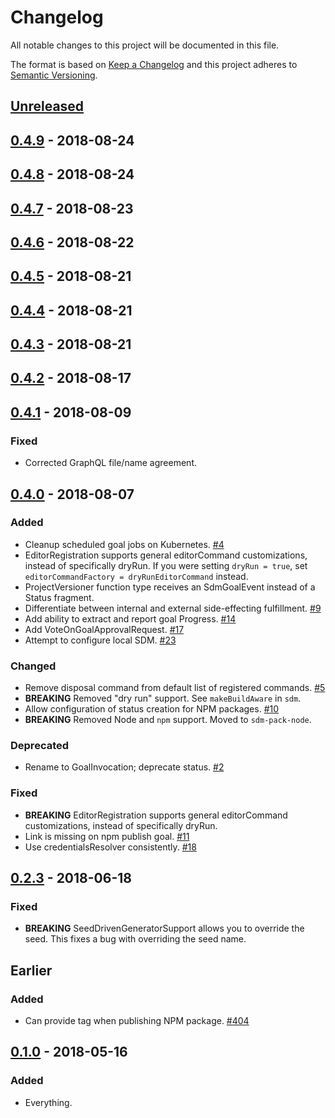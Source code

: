 # Changelog

All notable changes to this project will be documented in this file.

The format is based on [Keep a Changelog](http://keepachangelog.com/)
and this project adheres to [Semantic Versioning](http://semver.org/).

## [Unreleased](https://github.com/atomist/sdm/compare/0.4.9...HEAD)

## [0.4.9](https://github.com/atomist/sdm/compare/0.4.8...0.4.9) - 2018-08-24

## [0.4.8](https://github.com/atomist/sdm/compare/0.4.7...0.4.8) - 2018-08-24

## [0.4.7](https://github.com/atomist/sdm/compare/0.4.6...0.4.7) - 2018-08-23

## [0.4.6](https://github.com/atomist/sdm/compare/0.4.5...0.4.6) - 2018-08-22

## [0.4.5](https://github.com/atomist/sdm/compare/0.4.4...0.4.5) - 2018-08-21

## [0.4.4](https://github.com/atomist/sdm/compare/0.4.3...0.4.4) - 2018-08-21

## [0.4.3](https://github.com/atomist/sdm/compare/0.4.2...0.4.3) - 2018-08-21

## [0.4.2](https://github.com/atomist/sdm/compare/0.4.1...0.4.2) - 2018-08-17

## [0.4.1](https://github.com/atomist/sdm/compare/0.4.0...0.4.1) - 2018-08-09

### Fixed

-   Corrected GraphQL file/name agreement.

## [0.4.0](https://github.com/atomist/sdm/compare/0.2.4...0.4.0) - 2018-08-07

### Added

-   Cleanup scheduled goal jobs on Kubernetes. [#4](https://github.com/atomist/sdm-core/issues/4)
-   EditorRegistration supports general editorCommand customizations, instead of specifically dryRun. If you were setting `dryRun = true`, set `editorCommandFactory = dryRunEditorCommand` instead.
-   ProjectVersioner function type receives an SdmGoalEvent instead of a Status fragment.
-   Differentiate between internal and external side-effecting fulfillment. [#9](https://github.com/atomist/sdm-core/issues/9)
-   Add ability to extract and report goal Progress. [#14](https://github.com/atomist/sdm-core/issues/14)
-   Add VoteOnGoalApprovalRequest. [#17](https://github.com/atomist/sdm-core/issues/17)
-   Attempt to configure local SDM. [#23](https://github.com/atomist/sdm-core/issues/23)

### Changed

-   Remove disposal command from default list of registered commands. [#5](https://github.com/atomist/sdm-core/issues/5)
-   **BREAKING** Removed "dry run" support. See `makeBuildAware` in `sdm`.
-   Allow configuration of status creation for NPM packages. [#10](https://github.com/atomist/sdm-core/issues/10)
-   **BREAKING** Removed Node and `npm` support. Moved to `sdm-pack-node`.

### Deprecated

-   Rename to GoalInvocation; deprecate status. [#2](https://github.com/atomist/sdm-core/issues/2)

### Fixed

-   **BREAKING** EditorRegistration supports general editorCommand customizations, instead of specifically dryRun.
-   Link is missing on npm publish goal. [#11](https://github.com/atomist/sdm-core/issues/11)
-   Use credentialsResolver consistently. [#18](https://github.com/atomist/sdm-core/issues/18)

## [0.2.3](https://github.com/atomist/sdm/compare/0.2.2...0.2.3) - 2018-06-18

### Fixed

-   **BREAKING**  SeedDrivenGeneratorSupport allows you to override the seed. This fixes a bug with overriding the seed name.

## Earlier

### Added

-   Can provide tag when publishing NPM package. [#404](https://github.com/atomist/sdm/issues/404)

## [0.1.0](https://github.com/atomist/sdm/tree/0.1.0) - 2018-05-16

### Added

-   Everything.
